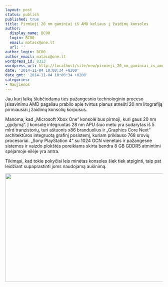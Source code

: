 ```yaml
---
layout: post
status: publish
published: true
title: Pirmieji 20 nm gaminiai iš AMD keliaus į žaidimų konsoles
author:
  display_name: BC00
  login: BC00
  email: matasx@one.lt
  url: ''
author_login: BC00
author_email: matasx@one.lt
wordpress_id: 8313
wordpress_url: http://localhost/site/new/pirmieji_20_nm_gaminiai_is_amd_keliaus_i_zaidimu_konsoles/
date: '2014-11-04 10:00:34 +0200'
date_gmt: '2014-11-04 10:00:34 +0200'
categories:
- Naujienos
---
```

<p>
	Jau kurį laiką &scaron;lubčiodama ties pažangesnio technologinio proceso įsisavinimu AMD pagaliau prabilo apie tvirtus planus atne&scaron;ti 20 nm litografiją pirmiausiai į žaidimų konsolių korpusus.</p>
<p>
	Manoma, kad &bdquo;Microsoft Xbox One&ldquo; konsolė bus pirmoji, kuri gaus 20 nm &bdquo;gydymą&ldquo;. Į konsolę integruotas 28 nm APU &scaron;iuo metu yra sudarytas i&scaron; 5 mlrd tranzistorių, turi a&scaron;tuonis x86 branduolius ir &bdquo;Graphics Core Next&ldquo; architektūros integruotą grafinį posistemį, kuriam priklauso 768 srovių procesoriai. &bdquo;Sony PlayStation 4&ldquo; su 1024 GCN vienetais ir pažangesne sistemos ir vaizdo plok&scaron;tės poreikiams skirta bendra 8 GB GDDR5 atmintimi spėjamoje eilėje yra antra.</p>
<p>
	Tikimąsi, kad tokie pokyčiai leis minėtas konsoles &scaron;iek tiek atpiginti, taip pat leidžiant supaprastinti joms naudojamą au&scaron;inimą.</p>
<p>
	<img alt="" src="http://technews.lt/userfiles/6a(1).jpg" style="width: 520px; height: 346px;" /></p>
